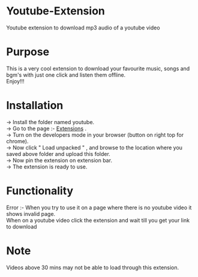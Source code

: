 # Youtube-Extension
Youtube extension to download mp3 audio of a youtube video <br />

# Purpose

This is a very cool extension to download your favourite music, songs and bgm's with just one click and listen them offline. <br />
Enjoy!!!

# Installation 

-> Install the folder named youtube.  <br />
-> Go to the page :- [Extensions](chrome://extensions/) . <br />
-> Turn on the developers mode in your browser (button on right top for chrome). <br />
-> Now click " Load unpacked " , and browse to the location where you saved above folder and upload this folder. <br />
-> Now pin the extension on extension bar. <br />
-> The extension is ready to use. <br />

# Functionality 

Error :- When you try to use it on a page where there is no youtube video it shows invalid page. <br />
When on a youtube video click the extension and wait till you get your link to download <br />

# Note
Videos above 30 mins may not be able to load through this extension. <br />
